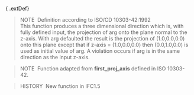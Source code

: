 ﻿{ .extDef}
> NOTE&nbsp; Definition according to ISO/CD 10303-42:1992  
> This function produces a three dimensional direction which is, with fully defined input, the projection of arg onto the plane normal to the z-axis. With arg defaulted the result is the projection of (1.0,0.0,0.0) onto this plane except that if z-axis = (1.0,0.0,0.0) then (0.0,1.0,0.0) is used as initial value of arg. A violation occurs if arg is in the same direction as the input z-axis.

> NOTE&nbsp; Function adapted from **first_proj_axis** defined in ISO 10303-42.

> HISTORY&nbsp; New function in IFC1.5